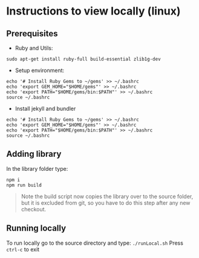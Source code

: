 # Instructions to view locally (linux)
## Prerequisites
* Ruby and Utils: 
```
sudo apt-get install ruby-full build-essential zlib1g-dev
```
* Setup environment:
```
echo '# Install Ruby Gems to ~/gems' >> ~/.bashrc
echo 'export GEM_HOME="$HOME/gems"' >> ~/.bashrc
echo 'export PATH="$HOME/gems/bin:$PATH"' >> ~/.bashrc
source ~/.bashrc
```
* Install jekyll and bundler
```
echo '# Install Ruby Gems to ~/gems' >> ~/.bashrc
echo 'export GEM_HOME="$HOME/gems"' >> ~/.bashrc
echo 'export PATH="$HOME/gems/bin:$PATH"' >> ~/.bashrc
source ~/.bashrc
```
## Adding library
In the library folder type:
```
npm i
npm run build
```
> Note the build script now copies the library over to the source folder, but it is excluded from git, so you have to do this step after any new checkout.
## Running locally
To run locally go to the source directory and type: ```./runLocal.sh```
Press ```ctrl-c``` to exit